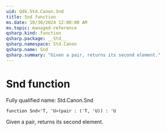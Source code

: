 ```yaml
---
uid: Qdk.Std.Canon.Snd
title: Snd function
ms.date: 10/30/2024 12:00:00 AM
ms.topic: managed-reference
qsharp.kind: function
qsharp.package: __Std__
qsharp.namespace: Std.Canon
qsharp.name: Snd
qsharp.summary: "Given a pair, returns its second element."
---
```


# Snd function

Fully qualified name: Std.Canon.Snd

```qsharp
function Snd<'T, 'U>(pair : ('T, 'U)) : 'U
```

Given a pair, returns its second element.
